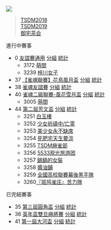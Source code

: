 ![](https://www.z4a.net/images/2018/08/01/u.png)

>[TSDM2018](tsdm2018.md)  
>[TSDM2019](tsdm2019.md)  
>[御宅茶会](yzch.md)

進行中賽事
- 0 [友誼賽通用](https://mahjong.pub/admin.php?cid=0&amp;c_pw=yyyyyyy) [分組](https://mahjong.pub/?cid=0#!class) [統計](https://mahjong.pub/?cid=0#!ranking)
   - 3172 [萌間](https://mahjong.pub/team.htm?t_pw=3wlAlSPl1m0N4cFN5T@DzA)
   - 3239 [梓川女子](https://mahjong.pub/team.htm?t_pw=1qey9O10wPRkb3oBSlUeEt)
- 37 [【雀魂聯賽】花鳥風月盃](https://mahjong.pub/admin.php?cid=37&amp;c_pw=hnfy) [分組](https://mahjong.pub/?cid=37#!class) [統計](https://mahjong.pub/?cid=37#!ranking)
- 38 [雀魂友誼賽](https://mahjong.pub/admin.php?cid=38&amp;c_pw=yysyys) [分組](https://mahjong.pub/?cid=38#!class) [統計](https://mahjong.pub/?cid=38#!ranking)
- 40 [雀魂二級聯賽-風花雪月盃](https://mahjong.pub/admin.php?cid=40&amp;c_pw=fhxy) [分組](https://mahjong.pub/?cid=40#!class) [統計](https://mahjong.pub/?cid=40#!ranking)
    - 3005 [萌間](https://mahjong.pub/team.htm?t_pw=3ievgia=WXm3vW3u3OR3eA)
- 44 [第二屆芳文盃](https://mahjong.pub/admin.php?cid=44&c_pw=fwb2fwb) [分組](https://mahjong.pub/?cid=44#!class) [統計](https://mahjong.pub/?cid=44#!ranking)
    - 3251 [白玉樓](https://mahjong.pub/team.htm?t_pw=2qhwleLfpZuqOVizWYODxu)
    - 3252 [少女祈禱中/亡霊](https://mahjong.pub/team.htm?t_pw=1UD81Amk6OIwgojqZ8m7XP)
    - 3253 [美少女永不缺席](https://mahjong.pub/team.htm?t_pw=0MzrnpcjsiCpLcWsHmW6do)
    - 3254 [死肥宅天生要涼](https://mahjong.pub/team.htm?t_pw=2ra4rbz@wnh4q4sai1rOYN)
    - 3255 [TSDM麻雀部](https://mahjong.pub/team.htm?t_pw=1qwVtsUwxVklfZVL@iP8Ns)
    - 3256 [5533观光旅游团](https://mahjong.pub/team.htm?t_pw=2ZvnJzpA364JKqfNGmhCgj)
    - 3257 [鍋鍋的女裝](https://mahjong.pub/team.htm?t_pw=0vakwiXdly2uUwc0t8Hl00)
    - 3258 [醬油鋪](https://mahjong.pub/team.htm?t_pw=3Hrk@HjisbYmz0KxgYn7v8)
    - 3259 [全國高校聯賽幕後黑手隊](https://mahjong.pub/team.htm?t_pw=1ilrwUB00cyN7O@pxc91a6)
    - 3260[『斑鸠雀庄』苦力隊](https://mahjong.pub/team.htm?t_pw=01VEBc4QudBooFJxCnYkFa)

已完結賽事
- 35 [第三屆圓角盃](https://mahjong.pub/admin.php?cid=35&amp;c_pw=yjbyjb3) [分組](https://mahjong.pub/?cid=35#!class) [統計](https://mahjong.pub/?cid=35#!ranking)
- 36 [英年盃雙旦麻將賽](https://mahjong.pub/admin.php?cid=36&amp;c_pw=ynbynbnb) [分組](https://mahjong.pub/?cid=36#!class) [統計](https://mahjong.pub/?cid=36#!ranking)
- 41 [第一屆大河盃](https://mahjong.pub/admin.php?cid=41&amp;c_pw=dhdhd) [分組](https://mahjong.pub/?cid=41#!class) [統計](https://mahjong.pub/?cid=41#!ranking)
